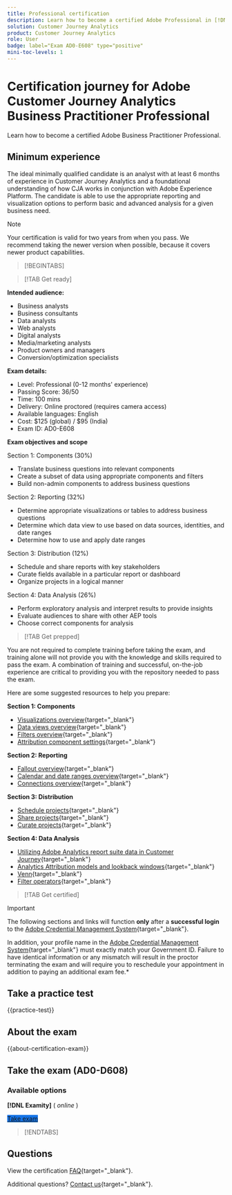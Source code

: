 ```yaml
---
title: Professional certification
description: Learn how to become a certified Adobe Professional in [!DNL Customer Journey Analytics]
solution: Customer Journey Analytics
product: Customer Journey Analytics
role: User
badge: label="Exam AD0-E608" type="positive"
mini-toc-levels: 1
---
```

# Certification journey for Adobe Customer Journey Analytics Business Practitioner Professional

Learn how to become a certified Adobe Business Practitioner Professional.

## Minimum experience

The ideal minimally qualified candidate is an analyst with at least 6 months of experience in Customer Journey Analytics and a foundational understanding of how CJA works in conjunction with Adobe Experience Platform. The candidate is able to use the appropriate reporting and visualization options to perform basic and advanced analysis for a given business need.

>[!NOTE]
>
>Your certification is valid for two years from when you pass. We recommend taking the newer version when possible, because it covers newer product capabilities.

>[!BEGINTABS]

>[!TAB Get ready]

**Intended audience:**

* Business analysts
* Business consultants
* Data analysts
* Web analysts
* Digital analysts
* Media/marketing analysts
* Product owners and managers
* Conversion/optimization specialists

**Exam details:**

* Level: Professional (0-12 months' experience)
* Passing Score: 36/50
* Time: 100 mins
* Delivery: Online proctored (requires camera access)
* Available languages: English
* Cost: $125 (global) / $95 (India)
* Exam ID: AD0-E608

**Exam objectives and scope**

Section 1: Components (30%)

* Translate business questions into relevant components
* Create a subset of data using appropriate components and filters
* Build non-admin components to address business questions

Section 2: Reporting (32%)

* Determine appropriate visualizations or tables to address business questions
* Determine which data view to use based on data sources, identities, and date ranges
* Determine how to use and apply date ranges

Section 3: Distribution (12%)

* Schedule and share reports with key stakeholders
* Curate fields available in a particular report or dashboard
* Organize projects in a logical manner

Section 4: Data Analysis (26%)

* Perform exploratory analysis and interpret results to provide insights
* Evaluate audiences to share with other AEP tools
* Choose correct components for analysis

>[!TAB Get prepped]

You are not required to complete training before taking the exam, and training alone will not provide you with the knowledge and skills required to pass the exam. A combination of training and successful, on-the-job experience are critical to providing you with the repository needed to pass the exam.

Here are some suggested resources to help you prepare:

**Section 1: Components**

* [Visualizations overview](https://experienceleague.adobe.com/docs/analytics-platform/using/cja-workspace/visualizations/freeform-analysis-visualizations.html){target="_blank"}
* [Data views overview](https://experienceleague.adobe.com/docs/analytics-platform/using/cja-dataviews/data-views.html){target="_blank"}
* [Filters overview](https://experienceleague.adobe.com/docs/analytics-platform/using/cja-components/cja-filters/filters-overview.html){target="_blank"}
* [Attribution component settings](https://experienceleague.adobe.com/docs/analytics-platform/using/cja-dataviews/component-settings/attribution.html){target="_blank"}

**Section 2: Reporting**

* [Fallout overview](https://experienceleague.adobe.com/docs/analytics-platform/using/cja-workspace/visualizations/fallout/fallout-flow.html){target="_blank"}
* [Calendar and date ranges overview](https://experienceleague.adobe.com/docs/analytics-platform/using/cja-components/cja-date-ranges/calendar.html){target="_blank"}
* [Connections overview](https://experienceleague.adobe.com/docs/analytics-platform/using/cja-connections/overview.html){target="_blank"}

**Section 3: Distribution**

* [Schedule projects](https://experienceleague.adobe.com/docs/analytics-platform/using/cja-workspace/curate-share/t-schedule-report.html){target="_blank"}
* [Share projects](https://experienceleague.adobe.com/docs/analytics-platform/using/cja-workspace/curate-share/share-projects.html){target="_blank"}
* [Curate projects](https://experienceleague.adobe.com/docs/analytics-platform/using/cja-workspace/curate-share/curate.html){target="_blank"}

**Section 4: Data Analysis**

* [Utilizing Adobe Analytics report suite data in Customer Journey](https://experienceleague.adobe.com/docs/analytics-platform/using/compare-aa-cja/cja-aa-comparison/aa-data-in-cja.html){target="_blank"}
* [Analytics Attribution models and lookback windows](https://experienceleague.adobe.com/docs/analytics/analyze/analysis-workspace/attribution/models.html?lang=en%22%3ehttps://experienceleague.adobe.com/docs/analytics/analyze/analysis-workspace/attribution/models.html){target="_blank"}
* [Venn](https://experienceleague.adobe.com/docs/analytics/analyze/analysis-workspace/visualizations/venn.html){target="_blank"}
* [Filter operators](https://experienceleague.adobe.com/docs/analytics-platform/using/cja-components/cja-filters/operators.html){target="_blank"}

>[!TAB Get certified]

>[!IMPORTANT]
>
>The following sections and links will function **only**  after a **successful login** to the [Adobe Credential Management System](https://www.certmetrics.com/adobe){target="_blank"}. 
>
>In addition, your profile name in the [Adobe Credential Management System](https://www.certmetrics.com/adobe){target="_blank"} must exactly match your Government ID. Failure to have identical information or any mismatch will result in the proctor terminating the exam and will require you to reschedule your appointment in addition to paying an additional exam fee.*


## Take a practice test

{{practice-test}}

## About the exam

{{about-certification-exam}}

## Take the exam (AD0-D608)

### Available options

**[!DNL Examity]** ( *online* )

<a href="https://www.certmetrics.com/adobe/candidate/examity_sso.aspx?eid=AD0-D608" target="_blank" class="spectrum-Button spectrum-Button--fill spectrum-Button--accent spectrum-Button--sizeM is-margin-bottom-big-big at-element-click-tracking" style="background-color:#1473E6">
                    
 <span class="spectrum-Button-label has-no-wrap">
   Take exam
</span>
</a>

>[!ENDTABS]

## Questions

View the certification [FAQ](https://experienceleague.adobe.com/docs/certification/certification/faq.html){target="_blank"}.

Additional questions? [Contact us](mailto:certif@adobe.com){target="_blank"}.

